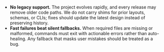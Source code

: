 - **No legacy support.** The project evolves rapidly, and every release may remove older code paths. We do not carry shims for prior layouts, schemas, or CLIs; fixes should update the latest design instead of preserving history.
- **Fast failures beat silent fallbacks.** When required files are missing or malformed, commands must exit with actionable errors rather than auto-healing. Any fallback that masks user mistakes should be treated as a bug.
